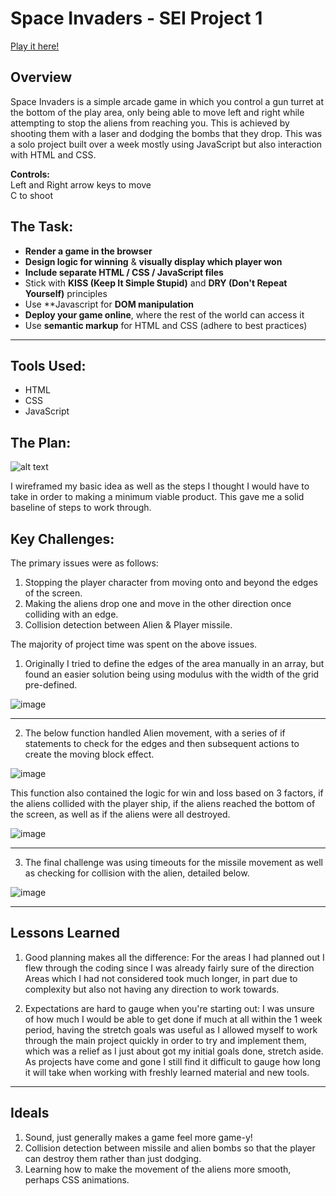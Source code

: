 # Space Invaders - SEI Project 1

[Play it here!](https://jsmyth1423.github.io/ga-project-1/)

## Overview

Space Invaders is a  simple arcade game in which you control a gun turret at the bottom of the play area, only being able to move left and right while attempting to stop the aliens from reaching you. This is achieved by shooting them with a laser and dodging the bombs that they drop. This was a solo project built over a week mostly using JavaScript but also interaction with HTML and CSS.

**Controls:**  
Left and Right arrow keys to move  
C to shoot


## The Task:

* **Render a game in the browser**
* **Design logic for winning** & **visually display which player won**
* **Include separate HTML / CSS / JavaScript files**
* Stick with **KISS (Keep It Simple Stupid)** and **DRY (Don't Repeat Yourself)** principles
* Use **Javascript for **DOM manipulation**
* **Deploy your game online**, where the rest of the world can access it
* Use **semantic markup** for HTML and CSS (adhere to best practices)

---

## Tools Used:
* HTML
* CSS
* JavaScript

## The Plan: 
![alt text](https://i.imgur.com/IVZ0dIG.png)

I wireframed my basic idea as well as the steps I thought I would have to take in order to making a minimum viable product. This gave me a solid baseline of steps to work through.

## Key Challenges:

The primary issues were as follows:
1. Stopping the player character from moving onto and beyond the edges of the screen.
2. Making the aliens drop one and move in the other direction once colliding with an edge.
3. Collision detection between Alien & Player missile.


The majority of project time was spent on the above issues.

1. Originally I tried to define the edges of the area manually in an array, but found an easier solution being using modulus with the width of the grid pre-defined.

![image](https://user-images.githubusercontent.com/53213823/166149142-b5a20b3e-443e-4434-8717-51184aaac816.png)

---
2. The below function handled Alien movement, with a series of if statements to check for the edges and then subsequent actions to create the moving block effect.

![image](https://user-images.githubusercontent.com/53213823/166149254-334e8601-511c-4066-9280-d80a2ba52de1.png)

This function also contained the logic for win and loss based on 3 factors, if the aliens collided with the player ship, if the aliens reached the bottom of the screen, as well as if the aliens were all destroyed.

![image](https://user-images.githubusercontent.com/53213823/166149286-63b6e2c9-d247-4d99-a53a-3559d38da9b9.png)

---

3. The final challenge was using timeouts for the missile movement as well as checking for collision with the alien, detailed below.

![image](https://user-images.githubusercontent.com/53213823/166149386-d42a6521-f75a-444f-b99a-61ddbbce1f92.png)

---
## Lessons Learned
1. Good planning makes all the difference:
  For the areas I had planned out I flew through the coding since I was already fairly sure of the direction
  Areas which I had not considered took much longer, in part due to complexity but also not having any direction to work towards.
  
2. Expectations are hard to gauge when you're starting out:
  I was unsure of how much I would be able to get done if much at all within the 1 week period, having the stretch goals was useful as I allowed myself to work through   the main project quickly in order to try and implement them, which was a relief as I just about got my initial goals done, stretch aside. As projects have come and     gone I still find it difficult to gauge how long it will take when working with freshly learned material and new tools.
---

## Ideals 

1. Sound, just generally makes a game feel more game-y!
2. Collision detection between missile and alien bombs so that the player can destroy them rather than just dodging.
3. Learning how to make the movement of the aliens more smooth, perhaps CSS animations.
